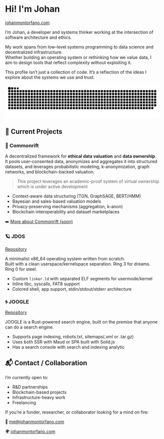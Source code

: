 # Hi! I'm Johan 
[johanmontorfano.com](https://johanmontorfano.com)

I’m Johan, a developer and systems thinker working at the intersection of software architecture and ethics.

My work spans from low-level systems programming to data science and decentralized infrastructure.  
Whether building an operating system or rethinking how we value data, I aim to design tools that reflect complexity without exploiting it.

This profile isn’t just a collection of code. It’s a reflection of the ideas I explore about the systems we use and trust.

<img src="https://raw.githubusercontent.com/johanmontorfano/johanmontorfano/output/snake.svg" alt="Snake animation" />

## 🔧 Current Projects

### 🧠 Commonrift
A decentralized framework for **ethical data valuation** and **data ownership**.  
It pools user-consented data, anonymizes and aggregates it into structured datasets, and leverages probabilistic modeling, k-anonymization, graph networks, and blockchain-backed valuation.

> This project leverages an academic-proof system of virtual ownership which is under active development

- Context-aware data structuring (TGN, GraphSAGE, BERT/HMM)
- Bayesian and sales-based valuation models
- Privacy-preserving mechanisms (aggregation, k-anon)
- Blockchain interoperability and dataset marketplaces

➡️ [More about Commonrift (soon)](#)

### 🪐 JDOS
[Repository](https://github.com/johanmontorfano/jdos)

A minimalist x86_64 operating system written from scratch.  
Built with a clean userspace/kernelspace separation. Ring 3 for dreams. Ring 0 for steel.

- Custom `linker.ld` with separated ELF segments for usermode/kernel
- Inline libc, syscalls, FAT8 support
- Colored shell, app support, stdin/stdout/stderr architecture

### 🌀 JOOGLE
[Repository](https://github.com/johanmontorfano/joogle)

JOOGLE is a Rust-powered search engine, built on the premise that anyone can do a search engine.  

- Supports page indexing, robots.txt, sitemaps(.xml or .tar.gz)
- Uses both SSR with Maud or SPA built with Solid.js
- Has a search console with search and indexing analytic

## 📬 Contact / Collaboration

I’m currently open to:
- R&D partnerships
- Blockchain-based projects
- Infrastructure-heavy work
- Freelancing

If you’re a funder, researcher, or collaborator looking for a mind on fire:

📩 me@johanmontorfano.com

🌍 [johanmontorfano.com](https://johanmontorfano.com) 
